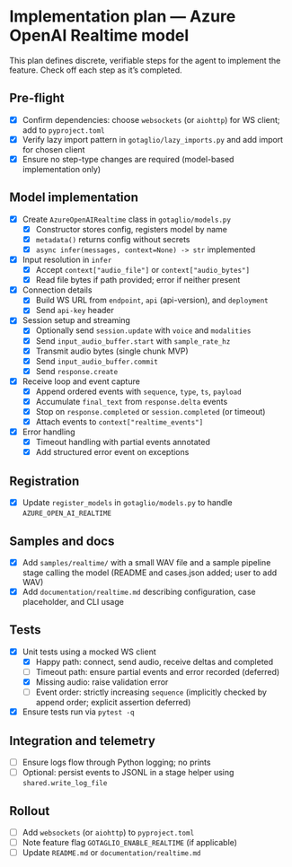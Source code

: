 # Implementation plan — Azure OpenAI Realtime model

This plan defines discrete, verifiable steps for the agent to implement the feature. Check off each step as it’s completed.

## Pre-flight
- [x] Confirm dependencies: choose `websockets` (or `aiohttp`) for WS client; add to `pyproject.toml`
- [x] Verify lazy import pattern in `gotaglio/lazy_imports.py` and add import for chosen client
- [x] Ensure no step-type changes are required (model-based implementation only)

## Model implementation
- [x] Create `AzureOpenAIRealtime` class in `gotaglio/models.py`
  - [x] Constructor stores config, registers model by name
  - [x] `metadata()` returns config without secrets
  - [x] `async infer(messages, context=None) -> str` implemented
- [x] Input resolution in `infer`
  - [x] Accept `context["audio_file"]` or `context["audio_bytes"]`
  - [x] Read file bytes if path provided; error if neither present
- [x] Connection details
  - [x] Build WS URL from `endpoint`, `api` (api-version), and `deployment`
  - [x] Send `api-key` header
- [x] Session setup and streaming
  - [x] Optionally send `session.update` with `voice` and `modalities`
  - [x] Send `input_audio_buffer.start` with `sample_rate_hz`
  - [x] Transmit audio bytes (single chunk MVP)
  - [x] Send `input_audio_buffer.commit`
  - [x] Send `response.create`
- [x] Receive loop and event capture
  - [x] Append ordered events with `sequence`, `type`, `ts`, `payload`
  - [x] Accumulate `final_text` from `response.delta` events
  - [x] Stop on `response.completed` or `session.completed` (or timeout)
  - [x] Attach events to `context["realtime_events"]`
- [x] Error handling
  - [x] Timeout handling with partial events annotated
  - [x] Add structured error event on exceptions

## Registration
- [x] Update `register_models` in `gotaglio/models.py` to handle `AZURE_OPEN_AI_REALTIME`

## Samples and docs
- [x] Add `samples/realtime/` with a small WAV file and a sample pipeline stage calling the model (README and cases.json added; user to add WAV)
- [x] Add `documentation/realtime.md` describing configuration, case placeholder, and CLI usage

## Tests
- [x] Unit tests using a mocked WS client
  - [x] Happy path: connect, send audio, receive deltas and completed
  - [ ] Timeout path: ensure partial events and error recorded (deferred)
  - [x] Missing audio: raise validation error
  - [ ] Event order: strictly increasing `sequence` (implicitly checked by append order; explicit assertion deferred)
- [x] Ensure tests run via `pytest -q`

## Integration and telemetry
- [ ] Ensure logs flow through Python logging; no prints
- [ ] Optional: persist events to JSONL in a stage helper using `shared.write_log_file`

## Rollout
- [ ] Add `websockets` (or `aiohttp`) to `pyproject.toml`
- [ ] Note feature flag `GOTAGLIO_ENABLE_REALTIME` (if applicable)
- [ ] Update `README.md` or `documentation/realtime.md`
